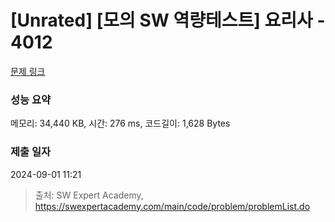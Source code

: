 # [Unrated] [모의 SW 역량테스트] 요리사 - 4012 

[문제 링크](https://swexpertacademy.com/main/code/problem/problemDetail.do?contestProbId=AWIeUtVakTMDFAVH) 

### 성능 요약

메모리: 34,440 KB, 시간: 276 ms, 코드길이: 1,628 Bytes

### 제출 일자

2024-09-01 11:21



> 출처: SW Expert Academy, https://swexpertacademy.com/main/code/problem/problemList.do